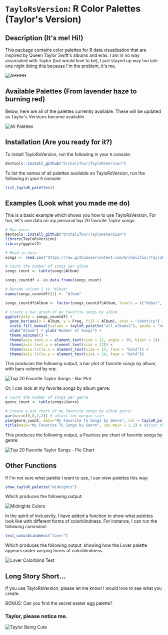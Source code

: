 # `TayloRsVersion`: R Color Palettes (Taylor's Version)

## Description (It's me! Hi!)

This package contains color palettes for R data visualization that are inspired by Queen Taylor Swift's albums and eras. I am in no way associated with Taylor (but would love to be), I just stayed up way too late one night doing this because I'm the problem, it's me.

![AHHHH](https://media.giphy.com/media/5ymIg7UX6i7F6/giphy.gif?cid=ecf05e47ahruwlhll6avsxs1yt608siwacdeln2mvvjc5pgc&rid=giphy.gif&ct=g)

## Available Palettes (From lavender haze to burning red)

Below, here are all of the palettes currently available. These will be updated as Taylor's Versions become available.

![All Palettes](images/tay_pals.jpg)

## Installation (Are you ready for it?)

To install TayloRsVersion, run the following in your `R` console:

``` r
devtools::install_github("brchalifour/TayloRsVersion")
```

To list the names of all palettes available on TayloRsVersion, run the following in your `R` console:

``` r
list_tayloR_palettes()
```

## Examples (Look what you made me do)

This is a basic example which shows you how to use TayloRsVersion. For fun, let's use data on my personal top 20 favorite Taylor songs:

``` r
# Run once: 
devtools::install_github("brchalifour/TayloRsVersion")
library(TayloRsVersion)
library(ggplot2)

# Read in data
songs <- read.csv("https://raw.githubusercontent.com/brchalifour/TayloRsVersion/master/TS_data.csv")

# Count the number of songs per album
songs_count <- table(songs$Album)

songs_countdf <- as.data.frame(songs_count)

# Rename column 1 to "Album"
names(songs_countdf)[1] <- "Album"

songs_countdf$Album <- factor(songs_countdf$Album, levels = c("Debut", "Fearless (TV)", "Speak Now (TV)", "Red (TV)", "Nineteen Eighty-Nine", "Reputation", "Lover", "Folklore", "Evermore", "Midnights"))

# Create a bar graph of my favorite songs by album
ggplot(data = songs_countdf) + 
  geom_bar(aes(x = Album, y = Freq, fill = Album), stat = "identity") + 
  scale_fill_manual(values = tayloR_palette("all_albums2"), guide = "none") + 
  xlab("Album") + ylab("Number of Songs") + 
  theme_minimal() +
  theme(axis.text.x = element_text(size = 12, angle = 30, hjust = 1)) +
  theme(axis.text.y = element_text(size = 12)) +
  theme(axis.title.x = element_text(size = 14, face = "bold")) +
  theme(axis.title.y = element_text(size = 14, face = "bold")) 
```
This produces the following output, a bar plot of favorite songs by album, with bars colored by era:

![Top 20 Favorite Taylor Songs - Bar Plot](images/Bar_plot_songs.png)

Or, I can look at my favorite songs by album genre:

``` r
# Count the number of songs per genre
genre_count <- table(songs$Genre)

# Create a pie chart of my favorite songs by album genre:
par(mar=c(0,0,2,2)) # adjust the margin size
pie(genre_count, main="My Favorite TS Songs by Genre", col = tayloR_palette("fearless_TV2"), radius = 1.5)
title(main="My Favorite TS Songs by Genre", cex.main = 1.2) # adjust the title size
```
This produces the following output, a Fearless pie chart of favorite songs by genre:

![Top 20 Favorite Taylor Songs - Pie Chart](images/fearless_pie.png)

## Other Functions

If I'm not sure what palette I want to use, I can view palettes this way:

``` r
show_tayloR_palette("midnights")
```
Which produces the following output:

![Midnights Colors](images/midnights.png)

In the spirit of inclusivity, I have added a function to show what palettes look like with different forms of colorblindness. For instance, I can run the following command:

``` r
test_colorblindness("lover")
```
Which produces the following output, showing how the Lover palette appears under varying forms of colorblindness.

![Lover Colorblind Test](images/lover_tcb.png)

## Long Story Short...

If you use TayloRsVersion, please let me know! I would love to see what you create. 

BONUS: Can you find the secret easter egg palette?

### Taylor, please notice me.

![Taylor Being Cute](https://media.giphy.com/media/17YGKHTrrkOV8XdPWi/giphy.gif?cid=ecf05e47wkkvos9j71m9goid571svpxvi902utab5zy1vfij&rid=giphy.gif&ct=g)
